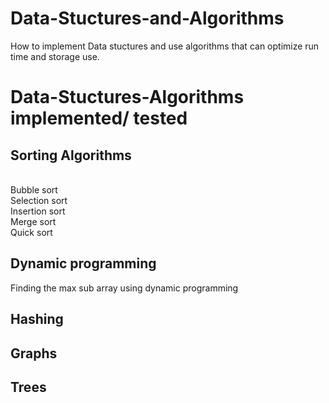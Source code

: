 # Data-Stuctures-and-Algorithms
How to implement Data stuctures and use algorithms that can optimize run time and storage use.

# Data-Stuctures-Algorithms implemented/ tested 

## Sorting Algorithms

<br/>Bubble sort <br/>
Selection sort <br/>
Insertion sort <br/>
Merge sort <br/>
Quick sort <br/>

## Dynamic programming

Finding the max sub array using dynamic programming


## Hashing 

## Graphs 

## Trees




